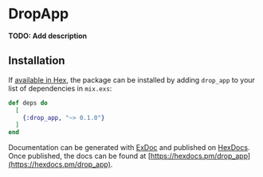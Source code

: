 # DropApp

**TODO: Add description**

## Installation

If [available in Hex](https://hex.pm/docs/publish), the package can be installed
by adding `drop_app` to your list of dependencies in `mix.exs`:

```elixir
def deps do
  [
    {:drop_app, "~> 0.1.0"}
  ]
end
```

Documentation can be generated with [ExDoc](https://github.com/elixir-lang/ex_doc)
and published on [HexDocs](https://hexdocs.pm). Once published, the docs can
be found at [https://hexdocs.pm/drop_app](https://hexdocs.pm/drop_app).


